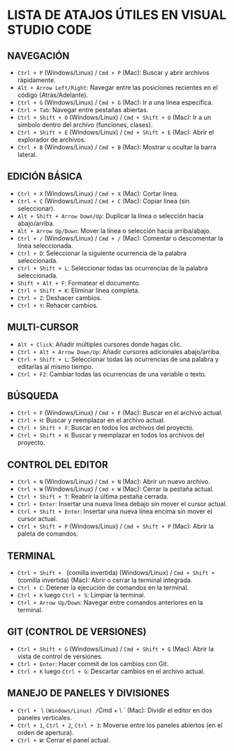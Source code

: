 ﻿# LISTA DE ATAJOS ÚTILES EN VISUAL STUDIO CODE

## NAVEGACIÓN
- `Ctrl + P` (Windows/Linux) / `Cmd + P` (Mac): Buscar y abrir archivos rápidamente.
- `Alt + Arrow Left/Right`: Navegar entre las posiciones recientes en el código (Atrás/Adelante).
- `Ctrl + G` (Windows/Linux) / `Cmd + G` (Mac): Ir a una línea específica.
- `Ctrl + Tab`: Navegar entre pestañas abiertas.
- `Ctrl + Shift + O` (Windows/Linux) / `Cmd + Shift + O` (Mac): Ir a un símbolo dentro del archivo (funciones, clases).
- `Ctrl + Shift + E` (Windows/Linux) / `Cmd + Shift + E` (Mac): Abrir el explorador de archivos.
- `Ctrl + B` (Windows/Linux) / `Cmd + B` (Mac): Mostrar u ocultar la barra lateral.

## EDICIÓN BÁSICA
- `Ctrl + X` (Windows/Linux) / `Cmd + X` (Mac): Cortar línea.
- `Ctrl + C` (Windows/Linux) / `Cmd + C` (Mac): Copiar línea (sin seleccionar).
- `Alt + Shift + Arrow Down/Up`: Duplicar la línea o selección hacia abajo/arriba.
- `Alt + Arrow Up/Down`: Mover la línea o selección hacia arriba/abajo.
- `Ctrl + /` (Windows/Linux) / `Cmd + /` (Mac): Comentar o descomentar la línea seleccionada.
- `Ctrl + D`: Seleccionar la siguiente ocurrencia de la palabra seleccionada.
- `Ctrl + Shift + L`: Seleccionar todas las ocurrencias de la palabra seleccionada.
- `Shift + Alt + F`: Formatear el documento.
- `Ctrl + Shift + K`: Eliminar línea completa.
- `Ctrl + Z`: Deshacer cambios.
- `Ctrl + Y`: Rehacer cambios.

## MULTI-CURSOR
- `Alt + Click`: Añadir múltiples cursores donde hagas clic.
- `Ctrl + Alt + Arrow Down/Up`: Añadir cursores adicionales abajo/arriba.
- `Ctrl + Shift + L`: Seleccionar todas las ocurrencias de una palabra y editarlas al mismo tiempo.
- `Ctrl + F2`: Cambiar todas las ocurrencias de una variable o texto.

## BÚSQUEDA
- `Ctrl + F` (Windows/Linux) / `Cmd + F` (Mac): Buscar en el archivo actual.
- `Ctrl + H`: Buscar y reemplazar en el archivo actual.
- `Ctrl + Shift + F`: Buscar en todos los archivos del proyecto.
- `Ctrl + Shift + H`: Buscar y reemplazar en todos los archivos del proyecto.

## CONTROL DEL EDITOR
- `Ctrl + N` (Windows/Linux) / `Cmd + N` (Mac): Abrir un nuevo archivo.
- `Ctrl + W` (Windows/Linux) / `Cmd + W` (Mac): Cerrar la pestaña actual.
- `Ctrl + Shift + T`: Reabrir la última pestaña cerrada.
- `Ctrl + Enter`: Insertar una nueva línea debajo sin mover el cursor actual.
- `Ctrl + Shift + Enter`: Insertar una nueva línea encima sin mover el cursor actual.
- `Ctrl + Shift + P` (Windows/Linux) / `Cmd + Shift + P` (Mac): Abrir la paleta de comandos.

## TERMINAL
- `Ctrl + Shift + ` (comilla invertida) (Windows/Linux) / `Cmd + Shift + ` (comilla invertida) (Mac): Abrir o cerrar la terminal integrada.
- `Ctrl + C`: Detener la ejecución de comandos en la terminal.
- `Ctrl + K` luego `Ctrl + S`: Limpiar la terminal.
- `Ctrl + Arrow Up/Down`: Navegar entre comandos anteriores en la terminal.

## GIT (CONTROL DE VERSIONES)
- `Ctrl + Shift + G` (Windows/Linux) / `Cmd + Shift + G` (Mac): Abrir la vista de control de versiones.
- `Ctrl + Enter`: Hacer commit de los cambios con Git.
- `Ctrl + K` luego `Ctrl + G`: Descartar cambios en el archivo actual.

## MANEJO DE PANELES Y DIVISIONES
- `Ctrl + ` \ ` (Windows/Linux) / `Cmd + \ ` (Mac): Dividir el editor en dos paneles verticales.
- `Ctrl + 1`, `Ctrl + 2`, `Ctrl + 3`: Moverse entre los paneles abiertos (en el orden de apertura).
- `Ctrl + W`: Cerrar el panel actual.


